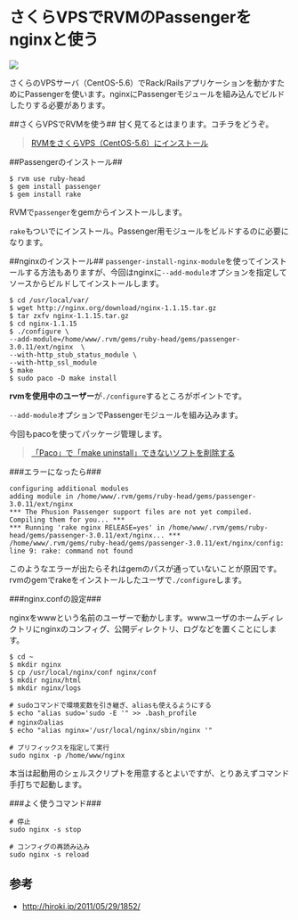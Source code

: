# さくらVPSでRVMのPassengerをnginxと使う

![](http://evernote.tk84.net/shard/s8/res/226518d4-d25a-4ed2-a544-da741ca8e83c/)

さくらのVPSサーバ（CentOS-5.6）でRack/Railsアプリケーションを動かすためにPassengerを使います。nginxにPassengerモジュールを組み込んでビルドしたりする必要があります。



##さくらVPSでRVMを使う##
甘く見てるとはまります。コチラをどうぞ。

> [RVMをさくらVPS（CentOS-5.6）にインストール](http://www.tk84.net/blog/RVM%E3%82%92%E3%81%95%E3%81%8F%E3%82%89VPS%EF%BC%88CentOS-5.6%EF%BC%89%E3%81%AB%E3%82%A4%E3%83%B3%E3%82%B9%E3%83%88%E3%83%BC%E3%83%AB/
)


##Passengerのインストール##

    $ rvm use ruby-head
    $ gem install passenger
    $ gem install rake


RVMで`passenger`をgemからインストールします。

`rake`もついでにインストール。Passenger用モジュールをビルドするのに必要になります。


##nginxのインストール##
`passenger-install-nginx-module`を使ってインストールする方法もありますが、今回はnginxに`--add-module`オプションを指定してソースからビルドしてインストールします。




    $ cd /usr/local/var/
    $ wget http://nginx.org/download/nginx-1.1.15.tar.gz
    $ tar zxfv nginx-1.1.15.tar.gz
    $ cd nginx-1.1.15
    $ ./configure \
    --add-module=/home/www/.rvm/gems/ruby-head/gems/passenger-3.0.11/ext/nginx  \
    --with-http_stub_status_module \
    --with-http_ssl_module
    $ make
    $ sudo paco -D make install


**rvmを使用中のユーザー**が`./configure`するところがポイントです。

`--add-module`オプションでPassengerモジュールを組み込みます。

今回もpacoを使ってパッケージ管理します。

> [「Paco」で「make uninstall」できないソフトを削除する](http://www.tk84.net/blog/%E3%80%8CPaco%E3%80%8D%E3%81%A7%E3%80%8Cmake%20uninstall%E3%80%8D%E3%81%A7%E3%81%8D%E3%81%AA%E3%81%84%E3%82%BD%E3%83%95%E3%83%88%E3%82%92%E5%89%8A%E9%99%A4%E3%81%99%E3%82%8B/)

###エラーになったら###


    configuring additional modules
    adding module in /home/www/.rvm/gems/ruby-head/gems/passenger-3.0.11/ext/nginx
    *** The Phusion Passenger support files are not yet compiled. Compiling them for you... ***
    *** Running 'rake nginx RELEASE=yes' in /home/www/.rvm/gems/ruby-head/gems/passenger-3.0.11/ext/nginx... ***
    /home/www/.rvm/gems/ruby-head/gems/passenger-3.0.11/ext/nginx/config: line 9: rake: command not found


このようなエラーが出たらそれはgemのパスが通っていないことが原因です。
rvmのgemでrakeをインストールしたユーザで`./configure`します。


###nginx.confの設定###

nginxをwwwという名前のユーザーで動かします。wwwユーザのホームディレクトリにnginxのコンフィグ、公開ディレクトリ、ログなどを置くことにします。

    $ cd ~
    $ mkdir nginx
    $ cp /usr/local/nginx/conf nginx/conf
    $ mkdir nginx/html
    $ mkdir nginx/logs

    # sudoコマンドで環境変数を引き継ぎ、aliasも使えるようにする
    $ echo "alias sudo='sudo -E '" >> .bash_profile
    # nginxのalias
    $ echo "alias nginx='/usr/local/nginx/sbin/nginx '"

    # プリフィックスを指定して実行
    sudo nginx -p /home/www/nginx



本当は起動用のシェルスクリプトを用意するとよいですが、とりあえずコマンド手打ちで起動します。



###よく使うコマンド###

    # 停止
    sudo nginx -s stop

    # コンフィグの再読み込み
    sudo nginx -s reload



## 参考
- <http://hiroki.jp/2011/05/29/1852/>


